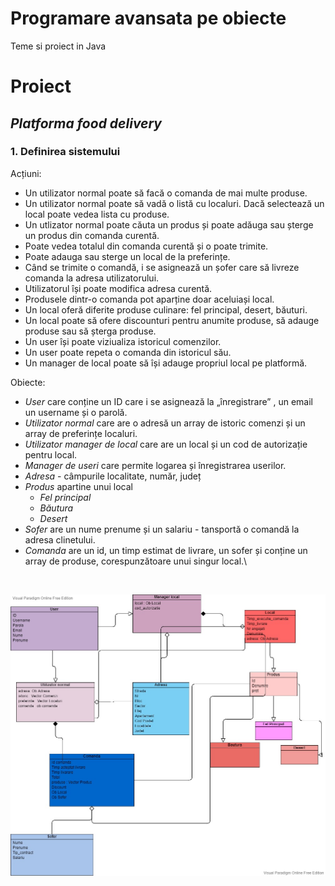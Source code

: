 # Programare avansata pe obiecte
Teme si proiect in Java

# Proiect
## _Platforma food delivery_

### 1. Definirea sistemului
Acțiuni:
* Un utilizator normal poate să facă o comanda de mai multe produse.
* Un utilizator normal poate să vadă o listă cu localuri. Dacă selectează un local poate vedea lista cu produse. 
* Un utlizator normal poate căuta un produs și poate adăuga sau șterge un produs din comanda curentă.
* Poate vedea totalul din comanda curentă și o poate trimite.
* Poate adauga sau sterge un local de la preferințe.
* Când se trimite o comandă, i se asignează un șofer care să livreze comanda la adresa utilizatorului.
* Utilizatorul își poate modifica adresa curentă. 
* Produsele dintr-o comanda pot aparține doar aceluiași local.
* Un local oferă diferite produse culinare: fel principal, desert, băuturi.
* Un local poate să ofere discounturi pentru anumite produse, să adauge produse sau să șterga produse.
* Un user își poate viziualiza istoricul comenzilor.
* Un user poate repeta o comanda din istoricul său.
* Un manager de local poate să își adauge propriul local pe platformă.


Obiecte:
* _User_ care conține un ID care i se asignează la „înregistrare” , un email un username și o parolă.
* _Utilizator normal_ care are o adresă un array de istoric comenzi și un array de preferințe localuri.
* _Utilizator manager de local_ care are un local și un cod de autorizație pentru local. 
* _Manager de useri_ care permite logarea și înregistrarea userilor.
* _Adresa_ - câmpurile localitate, număr, județ
* _Produs_ apartine unui local
  -  _Fel principal_ 
  -   _Băutura_ 
  -   _Desert_
* _Sofer_ are un nume prenume și un salariu - tansportă o comandă la adresa clinetului.
* _Comanda_ are un id, un timp estimat de livrare, un sofer și conține un array de produse, corespunzătoare unui singur local.\
<br/>


![diagrama](https://github.com/iuga-paula/Programare-avanjansata-pe-obiecte/blob/master/Proiect/Diagrama%20Platforma%20Food%20Delivery.jpg)


